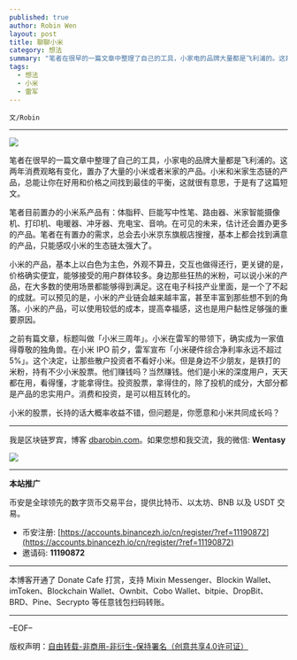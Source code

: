 ```yaml
---
published: true
author: Robin Wen
layout: post
title: 聊聊小米
category: 想法
summary: "笔者在很早的一篇文章中整理了自己的工具，小家电的品牌大量都是飞利浦的。这两年消费观略有变化，置办了大量的小米或者米家的产品。小米和米家生态链的产品，总能让你在好用和价格之间找到最佳的平衡，这就很有意思，于是有了这篇短文。小米的股票，长持的话大概率收益不错，但问题是，你愿意和小米共同成长吗？"
tags:
  - 想法
  - 小米
  - 雷军
---
```


`文/Robin`

***

![](https://cdn.dbarobin.com/ztcdzw7.png)

笔者在很早的一篇文章中整理了自己的工具，小家电的品牌大量都是飞利浦的。这两年消费观略有变化，置办了大量的小米或者米家的产品。小米和米家生态链的产品，总能让你在好用和价格之间找到最佳的平衡，这就很有意思，于是有了这篇短文。

笔者目前置办的小米系产品有：体脂秤、巨能写中性笔、路由器、米家智能摄像机、打印机、电暖器、冲牙器、充电宝、音响。在可见的未来，估计还会置办更多的产品。笔者在有置办的需求，总会去小米京东旗舰店搜搜，基本上都会找到满意的产品，只能感叹小米的生态链太强大了。

小米的产品，基本上以白色为主色，外观不算丑，交互也做得还行，更关键的是，价格确实便宜，能够接受的用户群体较多。身边那些狂热的米粉，可以说小米的产品，在大多数的使用场景都能够得到满足。这在电子科技产业里面，是一个了不起的成就。可以预见的是，小米的产业链会越来越丰富，甚至丰富到那些想不到的角落。小米的产品，可以使用较低的成本，提高幸福感，这也是用户黏性足够强的重要原因。

之前有篇文章，标题叫做「小米三周年」。小米在雷军的带领下，确实成为一家值得尊敬的独角兽。在小米 IPO 前夕，雷军宣布「小米硬件综合净利率永远不超过 5%」。这个决定，让那些散户投资者不看好小米。但是身边不少朋友，是铁打的米粉，持有不少小米股票。他们赚钱吗？当然赚钱。他们是小米的深度用户，天天都在用，看得懂，才能拿得住。投资股票，拿得住的，除了投机的成分，大部分都是产品的忠实用户。消费和投资，是可以相互转化的。

小米的股票，长持的话大概率收益不错，但问题是，你愿意和小米共同成长吗？

***

我是区块链罗宾，博客 [dbarobin.com](https://dbarobin.com/)。如果您想和我交流，我的微信: **Wentasy**

![](https://cdn.dbarobin.com/v4yywe2.png)

***

**本站推广**

币安是全球领先的数字货币交易平台，提供比特币、以太坊、BNB 以及 USDT 交易。

* 币安注册: [https://accounts.binancezh.io/cn/register/?ref=11190872](https://accounts.binancezh.io/cn/register/?ref=11190872)
* 邀请码: **11190872**

***

本博客开通了 Donate Cafe 打赏，支持 Mixin Messenger、Blockin Wallet、imToken、Blockchain Wallet、Ownbit、Cobo Wallet、bitpie、DropBit、BRD、Pine、Secrypto 等任意钱包扫码转账。

<center>
    <div class="--donate-button"
         data-button-id="f8b9df0d-af9a-460d-8258-d3f435445075"
    ></div>
</center>

***

–EOF–

版权声明：[自由转载-非商用-非衍生-保持署名（创意共享4.0许可证）](http://creativecommons.org/licenses/by-nc-nd/4.0/deed.zh)